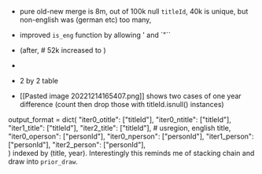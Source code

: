 - pure old-new merge is 8m,  out of 100k null `titleId`, 40k is unique, but non-english was (german etc) too many, 
- improved `is_eng` function by allowing ' and `"``
- (after, # 52k increased to )
- 

- 2 by 2 table
- [[Pasted image 20221214165407.png]] shows two cases of one year difference (count then drop those with titleId.isnull() instances)

output_format = dict(
	"iter0_otitle": ["titleId"], 
	"iter0_ntitle": ["titleId"], 
	"iter1_title": ["titleId"], 
	"iter2_title": ["titleId"],  # usregion, english title, 
	"iter0_operson": ["personId"], 
	"iter0_nperson": ["personId"], 
	"iter1_person": ["personId"], 
	"iter2_person": ["personId"],  
)
indexed by (title, year). Interestingly this reminds me of stacking chain and draw into `prior_draw`.
